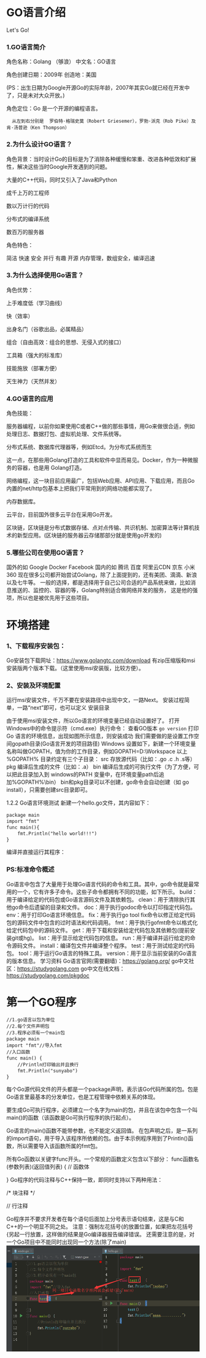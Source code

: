 # GO语言介绍
Let's Go!
### 1.GO语言简介
角色名称：Golang （够浪） 中文名：GO语言

角色创建日期：2009年 创造地：美国

(PS：出生日期为Google开源Go的实际年龄，2007年其实Go就已经在开发中了，只是未对大众开放。)

角色定位：Go 是一个开源的编程语言。



      从左到右分别是  罗伯特·格瑞史莫（Robert Griesemer），罗勃·派克（Rob Pike）及肯·汤普逊（Ken Thompson）
### 2.为什么设计GO语言？
角色背景：当时设计Go的目标是为了消除各种缓慢和笨重、改进各种低效和扩展性，解决这些当时Google开发遇到的问题。

大量的C++代码，同时又引入了Java和Python

成千上万的工程师

数以万计行的代码

分布式的编译系统

数百万的服务器

角色特色：

简洁 快速 安全
并行 有趣 开源
内存管理，数组安全，编译迅速
### 3.为什么选择使用Go语言？
角色优势：

上手难度低（学习曲线）

快（效率）

出身名门（谷歌出品，必属精品）

组合（自由高效：组合的思想、无侵入式的接口）

工具箱（强大的标准库）

技能施放（部署方便）

天生神力（天然并发）

### 4.GO语言的应用
角色技能：

服务器编程，以前你如果使用C或者C++做的那些事情，用Go来做很合适，例如处理日志、数据打包、虚拟机处理、文件系统等。

分布式系统、数据库代理器等，例如Etcd。为分布式系统而生

这一点，在那些用Golang打造的工具和软件中显而易见。Docker，作为一种微服务的容器，也是用 Golang打造。

网络编程，这一块目前应用最广，包括Web应用、API应用、下载应用，而且Go内置的net/http包基本上把我们平常用到的网络功能都实现了。

内存数据库。

云平台，目前国外很多云平台在采用Go开发。

区块链，区块链是分布式数据存储、点对点传输、共识机制、加密算法等计算机技术的新型应用。(区块链的服务器云存储那部分就是使用go开发的)

### 5.哪些公司在使用GO语言？
国外的如
Google
Docker
Facebook
国内的如
腾讯
百度
阿里云CDN
京东
小米
360
现在很多公司都开始尝试Golang，除了上面提到的，还有美团、滴滴、新浪以及七牛等。
一般的选择，都是选择用于自己公司合适的产品系统来做，比如消息推送的、监控的、容器的等，Golang特别适合做网络并发的服务，
这是他的强项，所以也是被优先用于这些项目。
# 环境搭建
### 1、下载程序安装包：
Go安装包下载网址：https://www.golangtc.com/download
有zip压缩版和msi安装版两个版本下载。（这里使用msi安装版，比较方便）。

### 2、安装及环境配置

运行msi安装文件，千万不要在安装路径中出现中文，一路Next。
安装过程简单，一路“next”即可，也可以定义 安装目录

由于使用msi安装文件，所以Go语言的环境变量已经自动设置好了。
打开Windows中的命令提示符（cmd.exe）执行命令：
查看GO版本 ```go version```
打印 Go 语言的环境信息，出现如图所示信息，则安装成功
我们需要做的是设置工作空间gopath目录(Go语言开发的项目路径)
Windows 设置如下，新建一个环境变量名称叫做GOPATH，值为你的工作目录，例如GOPATH=D:\Workspace
以上 %GOPATH% 目录约定有三个子目录：
src 存放源代码（比如：.go .c .h .s等）
pkg 编译后生成的文件（比如：.a）
bin 编译后生成的可执行文件（为了方便，可以把此目录加入到 windows的PATH 变量中，在环境变量path后追加%GOPATH%\bin）
bin和pkg目录可以不创建，go命令会自动创建（如 go install），只需要创建src目录即可。

1.2.2 Go语言环境测试
新建一个hello.go文件，其内容如下：
```
package main
import "fmt"
func main(){
    fmt.Println("hello world!!!")
}
```
编译并直接运行其程序：

### PS:标准命令概述
Go语言中包含了大量用于处理Go语言代码的命令和工具。其中，go命令就是最常用的一个，它有许多子命令。这些子命令都拥有不同的功能，如下所示。
build：用于编译给定的代码包或Go语言源码文件及其依赖包。
clean：用于清除执行其他go命令后遗留的目录和文件。
doc：用于执行godoc命令以打印指定代码包。
env：用于打印Go语言环境信息。
fix：用于执行go tool fix命令以修正给定代码包的源码文件中包含的过时语法和代码调用。
fmt：用于执行gofmt命令以格式化给定代码包中的源码文件。
get：用于下载和安装给定代码包及其依赖包(提前安装git或hg)。
list：用于显示给定代码包的信息。
run：用于编译并运行给定的命令源码文件。
install：编译包文件并编译整个程序。
test：用于测试给定的代码包。
tool：用于运行Go语言的特殊工具。
version：用于显示当前安装的Go语言的版本信息。
学习资料
Go语言官网(需要翻墙)：https://golang.org/
go中文社区：https://studygolang.com
go中文在线文档：https://studygolang.com/pkgdoc

# 第一个GO程序
```
//1.go语言以包为单位
//2.每个文件声明包
//3.程序必须有一个main包
package main
import "fmt"//导入fmt
//入口函数
func main() {
	//Println打印输出并且换行
	fmt.Println("sunyabo")
}
```
每个Go源代码文件的开头都是一个package声明，表示该Go代码所属的包。包是Go语言里最基本的分发单位，也是工程管理中依赖关系的体现。

要生成Go可执行程序，必须建立一个名字为main的包，并且在该包中包含一个叫main()的函数（该函数是Go可执行程序的执行起点）。

Go语言的main()函数不能带参数，也不能定义返回值。
在包声明之后，是一系列的import语句，用于导入该程序所依赖的包。由于本示例程序用到了Println()函数，所以需要导入该函数所属的fmt包。

所有Go函数以关键字func开头。一个常规的函数定义包含以下部分：
func函数名(参数列表)(返回值列表) {
// 函数体

}
Go程序的代码注释与C++保持一致，即同时支持以下两种用法：

/* 块注释 */

// 行注释

Go程序并不要求开发者在每个语句后面加上分号表示语句结束，这是与C和C++的一个明显不同之处。
注意：强制左花括号{的放置位置，如果把左花括号{另起一行放置，这样做的结果是Go编译器报告编译错误。
还需要注意的是，对一个Go项目中不能同时出现同一个方法(除了main)
![](https://github.com/syb666/blog/blob/master/Go/images/image.png)

